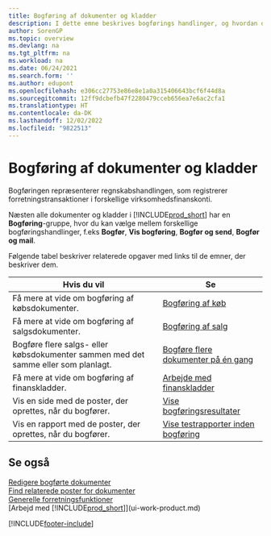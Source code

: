 ```yaml
---
title: Bogføring af dokumenter og kladder
description: I dette emne beskrives bogførings handlinger, og hvordan du kan bogføre dokumenter og kladder i de forskellige regnskaber.
author: SorenGP
ms.topic: overview
ms.devlang: na
ms.tgt_pltfrm: na
ms.workload: na
ms.date: 06/24/2021
ms.search.form: ''
ms.author: edupont
ms.openlocfilehash: e306cc27753e86e8e1a0a315406643bcf6f44d8a
ms.sourcegitcommit: 12ff9dcbefb47f2280479cceb656ea7e6ac2cfa1
ms.translationtype: HT
ms.contentlocale: da-DK
ms.lasthandoff: 12/02/2022
ms.locfileid: "9822513"
---
```

# <a name="posting-documents-and-journals"></a>Bogføring af dokumenter og kladder

Bogføringen repræsenterer regnskabshandlingen, som registrerer forretningstransaktioner i forskellige virksomhedsfinanskonti.

Næsten alle dokumenter og kladder i [!INCLUDE[prod_short](includes/prod_short.md)] har en **Bogføring**-gruppe, hvor du kan vælge mellem forskellige bogføringshandlinger, f.eks **Bogfør**, **Vis bogføring**, **Bogfør og send**, **Bogfør og mail**.

Følgende tabel beskriver relaterede opgaver med links til de emner, der beskriver dem.

| Hvis du vil | Se |
| --- | --- |
| Få mere at vide om bogføring af købsdokumenter. |[Bogføring af køb](ui-post-purchases.md) |
| Få mere at vide om bogføring af salgsdokumenter. |[Bogføring af salg](ui-post-sales.md) |
| Bogføre flere salgs- eller købsdokumenter sammen med det samme eller som planlagt.|[Bogføre flere dokumenter på én gang](ui-batch-posting.md)|
| Få mere at vide om bogføring af finanskladder. |[Arbejde med finanskladder](ui-work-general-journals.md) |
| Vis en side med de poster, der oprettes, når du bogfører. |[Vise bogføringsresultater](ui-how-preview-post-results.md) |
| Vis en rapport med de poster, der oprettes, når du bogfører. |[Vise testrapporter inden bogføring](ui-how-view-test-reports-posting.md) |

## <a name="see-also"></a>Se også

[Redigere bogførte dokumenter](across-edit-posted-document.md)  
[Find relaterede poster for dokumenter](ui-find-entries.md)  
[Generelle forretningsfunktioner](ui-across-business-areas.md)  
[Arbejd med [!INCLUDE[prod_short](includes/prod_short.md)]](ui-work-product.md)  

[!INCLUDE[footer-include](includes/footer-banner.md)]
